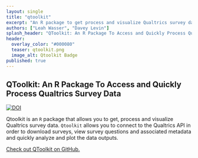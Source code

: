 ```yaml
---
layout: single
title: "qtoolkit"
excerpt: "An R package to get process and visualize Qualtrics survey data."
authors: ["Leah Wasser", "Davey Levin"]
splash_header: "QToolkit: An R Package To Access and Quickly Process Qualtrics Survey Data"
header:
  overlay_color: "#000080"
  teaser: qtoolkit.png
  image_alt: Qtoolkit Badge
published: true
---
```


## QToolkit: An R Package To Access and Quickly Process Qualtrics Survey Data

[![DOI](https://zenodo.org/badge/107568212.svg)](https://zenodo.org/badge/latestdoi/107568212)

Qtoolkit is an `R` package that allows you to get, process and visualize Qualtrics survey data. `Qtoolkit` allows you to connect to the
Qualtrics API in order to download surveys, view survey questions and associated metadata and quickly analyze and plot the data outputs.

[Check out QToolkit on GitHub.](https://github.com/earthlab/qtoolkit)
